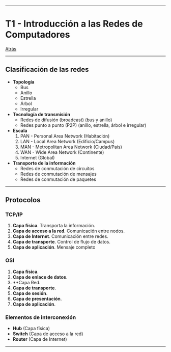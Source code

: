 
---
# T1 - Introducción a las Redes de Computadores

[Atrás](UNIOVI/3S1_Redes/README.md)

---
## Clasificación de las redes
- **Topología**
	- Bus
	- Anillo
	- Estrella
	- Árbol
	- Irregular
- **Tecnología de transmisión**
	- Redes de difusión  (broadcast) (bus y anillo)
	- Redes punto a punto (P2P) (anillo, estrella, árbol e irregular)
- **Escala**
	1. PAN - Personal Area Network (Habitación)
	2. LAN - Local Area Network (Edificio/Campus)
	3. MAN - Metropolitan Area Network (Ciudad/País)
	4. WAN  - Wide Area Network (Continente)
	5. Internet (Global)
- **Transporte de la información**
	- Redes de conmutación de circuitos
	- Redes de conmutación de mensajes
	- Redes de conmutación de paquetes

---
## Protocolos
### TCP/IP
1. **Capa física**. Transporta la información.
2. **Capa de acceso a la red**. Comunicación entre nodos.
3. **Capa de Internet**. Comunicación entre redes.
4. **Capa de transporte**. Control de flujo de datos.
5. **Capa de aplicación**. Mensaje completo
### OSI
1. **Capa física**.
2. **Capa de enlace de datos**.
3. **Capa Red.
4. **Capa de transporte**.
5. **Capa de sesión**.
6. **Capa de presentación**.
7. **Capa de aplicación**.
### Elementos de interconexión
- **Hub** (Capa física)
- **Switch** (Capa de acceso a la red)
- **Router** (Capa de Internet)

---
